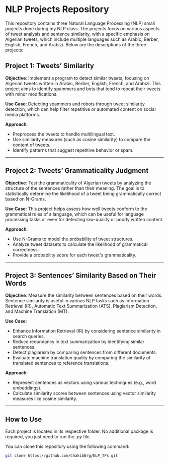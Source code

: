 # NLP Projects Repository

This repository contains three Natural Language Processing (NLP) small projects done during my NLP class. The projects focus on various aspects of tweet analysis and sentence similarity, with a specific emphasis on Algerian tweets, which include multiple languages such as Arabic, Berber, English, French, and Arabizi. Below are the descriptions of the three projects:

## Project 1: Tweets’ Similarity

**Objective**: Implement a program to detect similar tweets, focusing on Algerian tweets written in Arabic, Berber, English, French, and Arabizi. This project aims to identify spammers and bots that tend to repeat their tweets with minor modifications.

**Use Case**: Detecting spammers and robots through tweet similarity detection, which can help filter repetitive or automated content on social media platforms.

**Approach**: 
- Preprocess the tweets to handle multilingual text.
- Use similarity measures (such as cosine similarity) to compare the content of tweets.
- Identify patterns that suggest repetitive behavior or spam.

---

## Project 2: Tweets’ Grammaticality Judgment

**Objective**: Test the grammaticality of Algerian tweets by analyzing the structure of the sentences rather than their meaning. The goal is to statistically determine the likelihood of a tweet being grammatically correct based on N-Grams.

**Use Case**: This project helps assess how well tweets conform to the grammatical rules of a language, which can be useful for language processing tasks or even for detecting low-quality or poorly written content.

**Approach**:
- Use N-Grams to model the probability of tweet structures.
- Analyze tweet datasets to calculate the likelihood of grammatical correctness.
- Provide a probability score for each tweet's grammaticality.

---

## Project 3: Sentences’ Similarity Based on Their Words

**Objective**: Measure the similarity between sentences based on their words. Sentence similarity is useful in various NLP tasks such as Information Retrieval (IR), Automatic Text Summarization (ATS), Plagiarism Detection, and Machine Translation (MT).

**Use Case**: 
- Enhance Information Retrieval (IR) by considering sentence similarity in search queries.
- Reduce redundancy in text summarization by identifying similar sentences.
- Detect plagiarism by comparing sentences from different documents.
- Evaluate machine translation quality by comparing the similarity of translated sentences to reference translations.

**Approach**:
- Represent sentences as vectors using various techniques (e.g., word embeddings).
- Calculate similarity scores between sentences using vector similarity measures like cosine similarity.

---

## How to Use

Each project is located in its respective folder. No additional package is required, you just need to run the *.py* file. 

You can clone this repository using the following command:

```bash
git clone https://github.com/ChakibBrg/NLP_TPs.git
